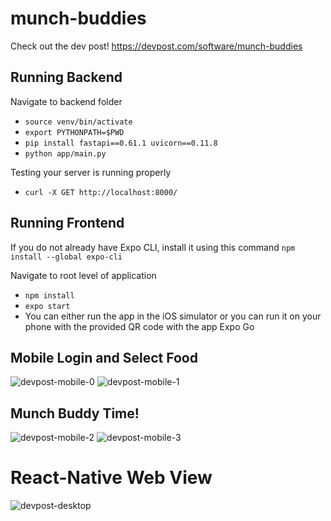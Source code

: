 # munch-buddies
Check out the dev post! https://devpost.com/software/munch-buddies
## Running Backend

Navigate to backend folder

- `source venv/bin/activate`
- `export PYTHONPATH=$PWD`
- `pip install fastapi==0.61.1 uvicorn==0.11.8`
- `python app/main.py`

Testing your server is running properly

- `curl -X GET http://localhost:8000/`

## Running Frontend

If you do not already have Expo CLI, install it using this command `npm install --global expo-cli`

Navigate to root level of application

- `npm install`
- `expo start`
- You can either run the app in the iOS simulator or you can run it on your phone with the provided QR code with the app Expo Go


## Mobile Login and Select Food
![devpost-mobile-0](https://user-images.githubusercontent.com/46122512/154851539-d80cea77-e81e-43b5-8625-adac77833757.png) ![devpost-mobile-1](https://user-images.githubusercontent.com/46122512/154851544-03709ad2-ae5a-4558-9e5d-19ff1c343ae6.png)

## Munch Buddy Time!
![devpost-mobile-2](https://user-images.githubusercontent.com/46122512/154851763-6558429d-7841-4ef5-a180-23ed67745f0b.png)
![devpost-mobile-3](https://user-images.githubusercontent.com/46122512/154851752-e4ea525f-03f5-4305-894b-8a04f9accdae.png)

# React-Native Web View
![devpost-desktop](https://user-images.githubusercontent.com/46122512/154851779-c0ce3a0d-097b-4828-9adc-ac7861cc12b6.png)
